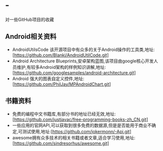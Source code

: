 # -
对一些GitHub项目的收藏
## Android相关资料
* AndroidUtilsCode 该开源项目中有众多的关于Android操作的工具类,地址:[https://github.com/Blankj/AndroidUtilCode.git]
* Android Architecture Blueprints,安卓架构蓝图,该项目由google核心开发人员维护,有较多Android架构的样例知识讲解,地址:[https://github.com/googlesamples/android-architecture.git]
* Android 强大的图表自定义控件,地址:[https://github.com/PhilJay/MPAndroidChart.git] 


## 书籍资料
* 免费的编程中文书籍库,有部分书的地址已经无效,地址:[https://github.com/justjavac/free-programming-books-zh_CN.git]
* 一些应用的官网API,可以获取到很多免费的数据源,但是是否能用于商业不确定,可测试使用,地址:[https://github.com/jokermonn/-Api.git]
* awesome拥有众多技术的相关书籍或者文章,适合学习使用,地址:[https://github.com/sindresorhus/awesome.git]
